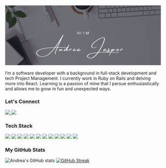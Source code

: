 ![Hero banner for Andrea Jasper](https://github.com/AndreaJasper/AndreaJasper/blob/master/images/GH-Banner-24.jpg)

I’m a software developer with a background in full-stack development and tech Project Management. I currently work in Ruby on Rails and delving more into React. Learning is a passion of mine that I persue enthusiastically and allows me to grow in fun and unexpected ways.


### Let's Connect
<a href="https://www.linkedin.com/in/andrea-jasper/">
 <img src="https://img.shields.io/badge/-LinkedIn-9f9fc1?style=for-the-badge&logo=Linkedin&logoColor=white&link=https://www.linkedin.com/in/andrea-jasper/"/>
</a>
<a href="https://www.andreajasper.com">
 <img src="https://img.shields.io/badge/-Website-517785?style=for-the-badge&logo=Website&logoColor=white&link=https://andreajasper.com"/>
</a>


### Tech Stack

![](https://img.shields.io/badge/-Rails-informational?style=for-the-badge&logo=ruby-on-rails&logoColor=212529&color=5d5d92)
![](https://img.shields.io/badge/-React-informational?style=for-the-badge&logo=react&logoColor=white&color=517785)
![](https://img.shields.io/badge/-JavaScript-informational?style=for-the-badge&logo=javascript&logoColor=white&color=5d5d92)
![](https://img.shields.io/badge/-CircleCI-informational?style=for-the-badge&logo=circleci&logoColor=white&color=517785)
![](https://img.shields.io/badge/-Heroku-informational?style=for-the-badge&logo=heroku&logoColor=white&color=5d5d92)
![](https://img.shields.io/badge/-Netlify-informational?style=for-the-badge&logo=netlify&logoColor=white&color=517785)
![](https://img.shields.io/badge/-Mysql-informational?style=for-the-badge&logo=mysql&logoColor=white&color=5d5d92)
![](https://img.shields.io/badge/-HTML5-informational?style=for-the-badge&logo=html5&logoColor=white&color=517785)
![](https://img.shields.io/badge/-Sass-informational?style=for-the-badge&logo=sass&logoColor=white&color=5d5d92)
![](https://img.shields.io/badge/-CSS3-informational?style=for-the-badge&logo=css3&logoColor=white&color=517785)
![](https://img.shields.io/badge/-UiKit-informational?style=for-the-badge&logo=uikit&logoColor=white&color=5d5d92)
![](https://img.shields.io/badge/-Bootstrap-informational?style=for-the-badge&logo=bootstrap&logoColor=white&color=517785)


### My GitHub Stats
![Andrea's GitHub stats](https://github-readme-stats.vercel.app/api?username=AndreaJasper&theme=discord_old_blurple&show_icons=true)
[![GitHub Streak](https://github-readme-streak-stats.herokuapp.com/?user=AndreaJasper&theme=discord_old_blurple)](https://git.io/streak-stats)

